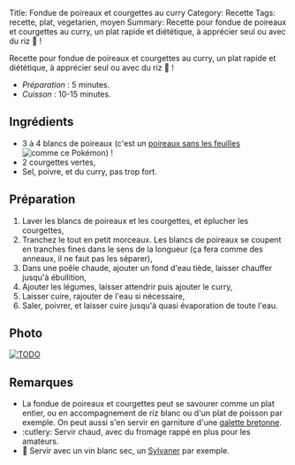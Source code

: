 Title: Fondue de poireaux et courgettes au curry
Category: Recette
Tags: recette, plat, vegetarien, moyen
Summary: Recette pour fondue de poireaux et courgettes au curry, un plat rapide et diététique, à apprécier seul ou avec du riz :rice: !

Recette pour fondue de poireaux et courgettes au curry, un plat rapide et diététique, à apprécier seul ou avec du riz :rice: !

- *Préparation* : 5 minutes.
- *Cuisson* : 10-15 minutes.

## Ingrédients
- 3 à 4 blancs de poireaux (c'est un [poireaux sans les feuilles](https://veekun.com/dex/pokemon/farfetch%27d) <img style="display: inline; margin: 0;" title="comme ce Pokémon" src="https://cdn.bulbagarden.net/upload/a/aa/Spr_5b_083.png">) !
- 2 courgettes vertes,
- Sel, poivre, et du curry, pas trop fort.

## Préparation
1. Laver les blancs de poireaux et les courgettes, et éplucher les courgettes,
2. Tranchez le tout en petit morceaux. Les blancs de poireaux se coupent en tranches fines dans le sens de la longueur (ça fera comme des anneaux, il ne faut pas les séparer),
3. Dans une poêle chaude, ajouter un fond d'eau tiède, laisser chauffer jusqu'à ébullition,
4. Ajouter les légumes, laisser attendrir puis ajouter le curry,
5. Laisser cuire, rajouter de l'eau si nécessaire,
6. Saler, poivrer, et laisser cuire jusqu'à quasi évaporation de toute l'eau.

## Photo
[![TODO]({filename}images/blank.png)](#)

## Remarques
- La fondue de poireaux et courgettes peut se savourer comme un plat entier, ou en accompagnement de riz blanc ou d'un plat de poisson par exemple. On peut aussi s'en servir en garniture d'une [galette bretonne](galettes-bretonnes.html).
- :cutlery: Servir chaud, avec du fromage rappé en plus pour les amateurs.
- :wine_glass: Servir avec un vin blanc sec, un [Sylvaner](https://fr.wikipedia.org/wiki/Sylvaner_d'Alsace) par exemple.
